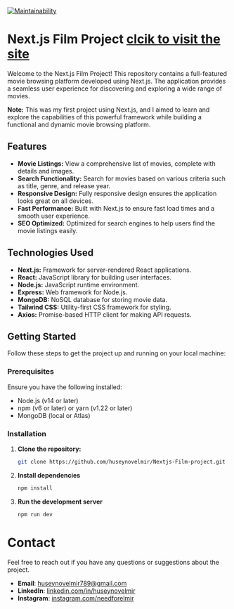 

[![Maintainability](https://api.codeclimate.com/v1/badges/3a10e880ebbe715ee33c/maintainability)](https://codeclimate.com/github/huseynovelmir/Film-project/maintainability) 

# Next.js Film Project [clcik to visit the site](https://nextjs-film-project-omega.vercel.app/)

Welcome to the Next.js Film Project! This repository contains a full-featured movie browsing platform developed using Next.js. The application provides a seamless user experience for discovering and exploring a wide range of movies.

**Note:** This was my first project using Next.js, and I aimed to learn and explore the capabilities of this powerful framework while building a functional and dynamic movie browsing platform.


## Features

- **Movie Listings:** View a comprehensive list of movies, complete with details and images.
- **Search Functionality:** Search for movies based on various criteria such as title, genre, and release year.
- **Responsive Design:** Fully responsive design ensures the application looks great on all devices.
- **Fast Performance:** Built with Next.js to ensure fast load times and a smooth user experience.
- **SEO Optimized:** Optimized for search engines to help users find the movie listings easily.

## Technologies Used

- **Next.js:** Framework for server-rendered React applications.
- **React:** JavaScript library for building user interfaces.
- **Node.js:** JavaScript runtime environment.
- **Express:** Web framework for Node.js.
- **MongoDB:** NoSQL database for storing movie data.
- **Tailwind CSS:** Utility-first CSS framework for styling.
- **Axios:** Promise-based HTTP client for making API requests.

## Getting Started

Follow these steps to get the project up and running on your local machine:

### Prerequisites

Ensure you have the following installed:

- Node.js (v14 or later)
- npm (v6 or later) or yarn (v1.22 or later)
- MongoDB (local or Atlas)

### Installation

1. **Clone the repository:**
   ```bash
   git clone https://github.com/huseynovelmir/Nextjs-Film-project.git
2. **Install dependencies**
   ```bash
   npm install

3. **Run the development server**
   ```bash
   npm run dev 
# Contact

Feel free to reach out if you have any questions or suggestions about the project.

- **Email**: huseynovelmir789@gmail.com
- **LinkedIn**: [linkedin.com/in/huseynovelmir](https://www.linkedin.com/in/huseynovelmir/)
- **Instagram**: [instagram.com/needforelmir](https://www.instagram.com/needforelmir/)

